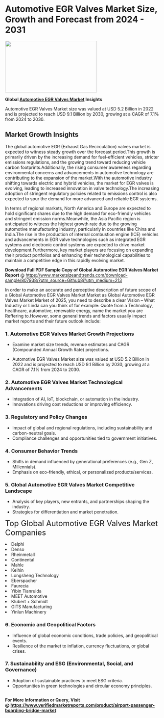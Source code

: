 <H1>Automotive EGR Valves Market Size, Growth and Forecast from 2024 - 2031</H1><img class="aligncenter size-medium wp-image-584254" src="https://thirdeyenews.in/wp-content/uploads/2024/09/Global-Market-Research-300x168.jpeg" alt="" width="300" height="168" /><p><strong>Global&nbsp;<a href="https://www.marketsizeandtrends.com/download-sample/807938/?utm_source=Github8j?utm_medium=213">Automotive EGR Valves Market</a> Insights</strong></p><p>Automotive EGR Valves Market size was valued at USD 5.2 Billion in 2022 and is projected to reach USD 9.1 Billion by 2030, growing at a CAGR of 7.1% from 2024 to 2030.</p><p><h2>Market Growth Insights</h2> <p>The global automotive EGR (Exhaust Gas Recirculation) valves market is expected to witness steady growth over the forecast period.This growth is primarily driven by the increasing demand for fuel-efficient vehicles, stricter emissions regulations, and the growing trend toward reducing vehicle carbon footprints.Additionally, the rising consumer awareness regarding environmental concerns and advancements in automotive technology are contributing to the expansion of the market.With the automotive industry shifting towards electric and hybrid vehicles, the market for EGR valves is evolving, leading to increased innovation in valve technology.The increasing adoption of stringent regulatory policies related to emissions control is also expected to spur the demand for more advanced and reliable EGR systems.</p> <p>In terms of regional markets, North America and Europe are expected to hold significant shares due to the high demand for eco-friendly vehicles and stringent emission norms.Meanwhile, the Asia Pacific region is anticipated to witness the highest growth rate due to the growing automotive manufacturing industry, particularly in countries like China and India.The rise in the production of internal combustion engine (ICE) vehicles and advancements in EGR valve technologies such as integrated EGR systems and electronic control systems are expected to drive market development.Furthermore, key market players are focusing on expanding their product portfolios and enhancing their technological capabilities to maintain a competitive edge in this rapidly evolving market.</p> <p><span class=""><strong>Download Full PDF Sample Copy of Global Automotive EGR Valves Market Report</strong> @ <a href="https://www.marketsizeandtrends.com/download-sample/807938/?utm_source=Github8j?utm_medium=213" target="_blank">https://www.marketsizeandtrends.com/download-sample/807938/?utm_source=Github8j?utm_medium=213</a></span></p><p>In order to make an accurate and perceptive description of future scope of a Global&nbsp;Automotive EGR Valves Market Market as Global&nbsp;Automotive EGR Valves Market Market of 2025, you need to describe a clear Vision &ndash; What Industry or Linda can you think of for example: Quote from a Technology, healthcare, automotive, renewable energy, name the market you are Reffering to.However, some general trends and factors usually impact market reports and their future outlook include:</p><h3>1.&nbsp;<strong>Automotive EGR Valves Market Growth Projections</strong></h3><ul><li>Examine market size trends, revenue estimates and CAGR (Compounded Annual Growth Rate) projections.</li><li><p>Automotive EGR Valves Market size was valued at USD 5.2 Billion in 2022 and is projected to reach USD 9.1 Billion by 2030, growing at a CAGR of 7.1% from 2024 to 2030.</p></li></ul><h3>2.&nbsp;<strong>Automotive EGR Valves Market Technological Advancements</strong></h3><ul><li>Integration of AI, IoT, blockchain, or automation in the industry.</li><li>Innovations driving cost reductions or improving efficiency.</li></ul><h3>3.&nbsp;<strong>Regulatory and Policy Changes</strong></h3><ul><li>Impact of global and regional regulations, including sustainability and carbon-neutral goals.</li><li>Compliance challenges and opportunities tied to government initiatives.</li></ul><h3>4.&nbsp;<strong>Consumer Behavior Trends</strong></h3><ul><li>Shifts in demand influenced by generational preferences (e.g., Gen Z, Millennials).</li><li>Emphasis on eco-friendly, ethical, or personalized products/services.</li></ul><h3>5.&nbsp;<strong>Global Automotive EGR Valves Market Competitive Landscape</strong></h3><ul><li>Analysis of key players, new entrants, and partnerships shaping the industry.</li><li>Strategies for differentiation and market penetration.</li></ul><p data-pm-slice="1 1 []"><span style="color: inherit; font-family: inherit; font-size: 25px;">Top Global Automotive EGR Valves Market Companies</span></p><div class="" data-test-id=""><p><li>Delphi</li><li> Denso</li><li> Rheinmetall</li><li> Continental</li><li> Mahle</li><li> Keihin</li><li> Longsheng Technology</li><li> Eberspacher</li><li> Faurecia</li><li> Yibin Tianruida</li><li> MEET Automotive</li><li> Klubert + Schmidt</li><li> GITS Manufacturing</li><li> Yinlun Machinery</li></p></div><h3>6.&nbsp;<strong>Economic and Geopolitical Factors</strong></h3><ul><li>Influence of global economic conditions, trade policies, and geopolitical events.</li><li>Resilience of the market to inflation, currency fluctuations, or global crises.</li></ul><h3>7.&nbsp;<strong>Sustainability and ESG (Environmental, Social, and Governance)</strong></h3><ul><li>Adoption of sustainable practices to meet ESG criteria.</li><li>Opportunities in green technologies and circular economy principles.</li></ul><h2><strong style="font-size: 14px;">For More Information or Query, Visit @&nbsp;</strong><a style="background-color: #ffffff; font-size: 14px;" href="https://www.marketsizeandtrends.com/report/automotive-egr-valves-market/" target="_blank">https://www.verifiedmarketreports.com/product/airport-passenger-boarding-bridge-market</a></h2>